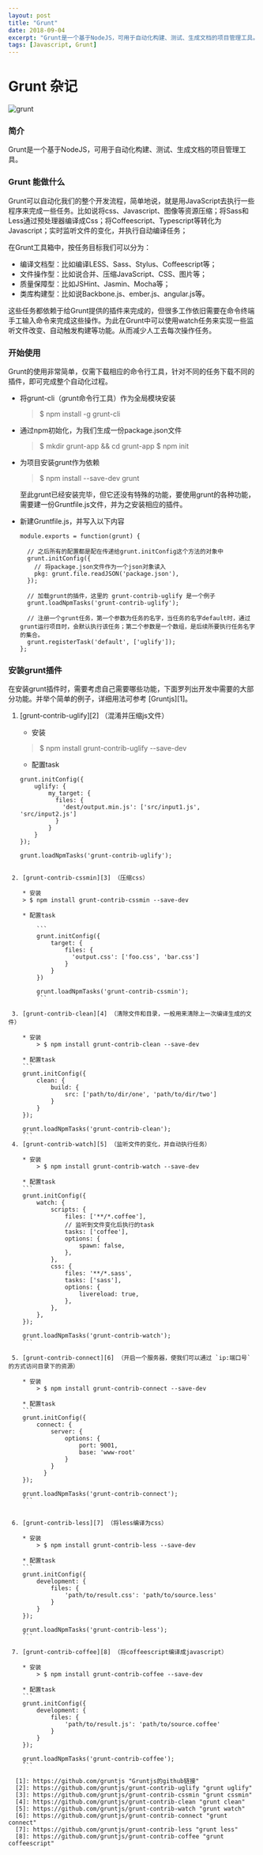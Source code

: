 ```yaml
---
layout: post
title: "Grunt"
date: 2018-09-04
excerpt: "Grunt是一个基于NodeJS，可用于自动化构建、测试、生成文档的项目管理工具。"
tags: [Javascript, Grunt]
---
```


# Grunt 杂记

![grunt](https://img.shields.io/badge/js-grunt-brightgreen.svg)

### 简介

Grunt是一个基于NodeJS，可用于自动化构建、测试、生成文档的项目管理工具。

### Grunt 能做什么

Grunt可以自动化我们的整个开发流程，简单地说，就是用JavaScript去执行一些程序来完成一些任务。比如说将css、Javascript、图像等资源压缩；将Sass和Less通过预处理器编译成Css；将Coffeescript、Typescript等转化为Javascript；实时监听文件的变化，并执行自动编译任务；

在Grunt工具箱中，按任务目标我们可以分为：

* 编译文档型：比如编译LESS、Sass、Stylus、Coffeescript等；
* 文件操作型：比如说合并、压缩JavaScript、CSS、图片等；
* 质量保障型：比如JSHint、Jasmin、Mocha等；
* 类库构建型：比如说Backbone.js、ember.js、angular.js等。

这些任务都依赖于给Grunt提供的插件来完成的，但很多工作依旧需要在命令终端手工输入命令来完成这些操作。为此在Grunt中可以使用watch任务来实现一些监听文件改变、自动触发构建等功能。从而减少人工去每次操作任务。

### 开始使用

Grunt的使用非常简单，仅需下载相应的命令行工具，针对不同的任务下载不同的插件，即可完成整个自动化过程。

* 将grunt-cli（grunt命令行工具）作为全局模块安装

    > $ npm install -g grunt-cli

* 通过npm初始化，为我们生成一份package.json文件

    > \$ mkdir grunt-app && cd grunt-app
    > $ npm init

* 为项目安装grunt作为依赖

    > $ npm install --save-dev grunt

    至此grunt已经安装完毕，但它还没有特殊的功能，要使用grunt的各种功能，需要建一份Gruntfile.js文件，并为之安装相应的插件。

* 新建Gruntfile.js，并写入以下内容

    ```
    module.exports = function(grunt) {

      // 之后所有的配置都是配在传递给grunt.initConfig这个方法的对象中
      grunt.initConfig({
        // 将package.json文件作为一个json对象读入
        pkg: grunt.file.readJSON('package.json'),
      });

      // 加载grunt的插件，这里的 grunt-contrib-uglify 是一个例子
      grunt.loadNpmTasks('grunt-contrib-uglify');

      // 注册一个grunt任务，第一个参数为任务的名字，当任务的名字default时，通过grunt运行项目时，会默认执行该任务；第二个参数是一个数组，是后续所要执行任务名字的集合。
      grunt.registerTask('default', ['uglify']);
    };
    ```

### 安装grunt插件

在安装grunt插件时，需要考虑自己需要哪些功能，下面罗列出开发中需要的大部分功能。并举个简单的例子，详细用法可参考 [Gruntjs][1]。

 1. [grunt-contrib-uglify][2] （混淆并压缩js文件）

    * 安装
    > $ npm install grunt-contrib-uglify --save-dev

    * 配置task
    ```
    grunt.initConfig({
        uglify: {
            my_target: {
              files: {
                'dest/output.min.js': ['src/input1.js', 'src/input2.js']
              }
            }
        }
    });

    grunt.loadNpmTasks('grunt-contrib-uglify');
```

 2. [grunt-contrib-cssmin][3] （压缩css）

    * 安装
    > $ npm install grunt-contrib-cssmin --save-dev

    * 配置task

        ```
        grunt.initConfig({
            target: {
                files: {
                  'output.css': ['foo.css', 'bar.css']
                }
            }
        })

        grunt.loadNpmTasks('grunt-contrib-cssmin');
        ```

 3. [grunt-contrib-clean][4] （清除文件和目录，一般用来清除上一次编译生成的文件）

    * 安装
        > $ npm install grunt-contrib-clean --save-dev

    * 配置task
    ```
    grunt.initConfig({
        clean: {
            build: {
                src: ['path/to/dir/one', 'path/to/dir/two']
            }
        }
    });

    grunt.loadNpmTasks('grunt-contrib-clean');
    ```
 4. [grunt-contrib-watch][5] （监听文件的变化，并自动执行任务）

    * 安装
        > $ npm install grunt-contrib-watch --save-dev

    * 配置task
    ```
    grunt.initConfig({
        watch: {
            scripts: {
                files: ['**/*.coffee'],
                // 监听到文件变化后执行的task
                tasks: ['coffee'],
                options: {
                    spawn: false,
                },
            },
            css: {
                files: '**/*.sass',
                tasks: ['sass'],
                options: {
                    livereload: true,
                },
            },
        },
    });

    grunt.loadNpmTasks('grunt-contrib-watch');
    ```

 5. [grunt-contrib-connect][6] （开启一个服务器，使我们可以通过 `ip:端口号` 的方式访问目录下的资源）

    * 安装
        > $ npm install grunt-contrib-connect --save-dev

    * 配置task
    ```
    grunt.initConfig({
        connect: {
            server: {
                options: {
                    port: 9001,
                    base: 'www-root'
                }
            }
          }
    });

    grunt.loadNpmTasks('grunt-contrib-connect');
    ```


 6. [grunt-contrib-less][7] （将less编译为css）

    * 安装
        > $ npm install grunt-contrib-less --save-dev

    * 配置task
    ```
    grunt.initConfig({
        development: {
            files: {
                'path/to/result.css': 'path/to/source.less'
            }
        }
    });

    grunt.loadNpmTasks('grunt-contrib-less');
    ```

 7. [grunt-contrib-coffee][8] （将coffeescript编译成javascript）

    * 安装
        > $ npm install grunt-contrib-coffee --save-dev

    * 配置task
    ```
    grunt.initConfig({
        development: {
            files: {
                'path/to/result.js': 'path/to/source.coffee'
            }
        }
    });

    grunt.loadNpmTasks('grunt-contrib-coffee');
    ```

  [1]: https://github.com/gruntjs "Gruntjs的github链接"
  [2]: https://github.com/gruntjs/grunt-contrib-uglify "grunt uglify"
  [3]: https://github.com/gruntjs/grunt-contrib-cssmin "grunt cssmin"
  [4]: https://github.com/gruntjs/grunt-contrib-clean "grunt clean"
  [5]: https://github.com/gruntjs/grunt-contrib-watch "grunt watch"
  [6]: https://github.com/gruntjs/grunt-contrib-connect "grunt connect"
  [7]: https://github.com/gruntjs/grunt-contrib-less "grunt less"
  [8]: https://github.com/gruntjs/grunt-contrib-coffee "grunt coffeescript"
